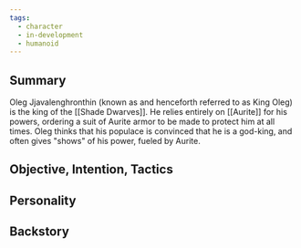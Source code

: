 ```yaml
---
tags:
  - character
  - in-development
  - humanoid
---
```

## Summary

Oleg Jjavalenghronthin (known as and henceforth referred to as King Oleg) is the king of the [[Shade Dwarves]]. He relies entirely on [[Aurite]] for his powers, ordering a suit of Aurite armor to be made to protect him at all times. Oleg thinks that his populace is convinced that he is a god-king, and often gives "shows" of his power, fueled by Aurite.

## Objective, Intention, Tactics


## Personality


## Backstory